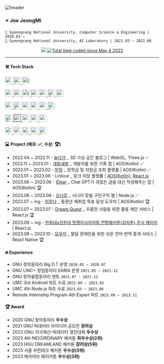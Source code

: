![header](https://capsule-render.vercel.app/api?type=waving&color=16de46&height=180&section=header&text=🍀%20Android%20Developer&fontSize=40&fontColor=ffffff&animation=fadeIn&fontAlignY=36)

### ⭐ Joe JeongMi
```
🏫 Gyeongsang National University, Computer Science & Engineering | 2020.03 ~
🥼 Gyeongsang National University, AI Laboratory | 2021.03 ~ 2022.06
```

<div align=center>
<a href="https://hits.seeyoufarm.com"><img src="https://hits.seeyoufarm.com/api/count/incr/badge.svg?url=https%3A%2F%2Fgithub.com%2Fjung0115&count_bg=%233DDC84&title_bg=%238DA497&icon=icloud.svg&icon_color=%23ECECEC&title=jmi&edge_flat=false"/></a>
<a href="https://wakatime.com/@e4fae065-b841-4d46-aa62-c4596ce276b8"><img src="https://wakatime.com/badge/user/e4fae065-b841-4d46-aa62-c4596ce276b8.svg" alt="Total time coded since May 4 2023" /></a>
</div>

---

#### 🛠️ Tech Stack
<div align="left">
 
<a href="https://developer.android.com" target="_blank" rel="noreferrer"> <img src="http://img.shields.io/badge/-Android_Studio-3DDC84?style=for-the-badge&logo=Android%20Studio&logoColor=white" alt="android" height="24"/> </a> <!-- 안드로이드 -->
<a href="https://kotlinlang.org" target="_blank" rel="noreferrer"> <img src="http://img.shields.io/badge/-Kotlin-7f52ff?style=for-the-badge&logo=Kotlin&logoColor=white" alt="kotlin" height="24"/> </a> <!-- Kotlin -->
<a href="https://www.java.com" target="_blank" rel="noreferrer"> <img src="https://img.shields.io/badge/java-007396?style=for-the-badge&logo=java&logoColor=white" alt="java" height="24"/> </a> <!-- Java -->

<a href="https://reactnative.dev/" target="_blank" rel="noreferrer"> <img src="https://img.shields.io/badge/react_native-282C34?style=for-the-badge&logo=react&logoColor=#61DAFB" alt="reactnative" height="24"/> </a> <!-- ReactNative -->
<a href="https://reactjs.org/" target="_blank" rel="noreferrer"> <img src="https://img.shields.io/badge/react-61DAFB?style=for-the-badge&logo=react&logoColor=black" alt="react" height="24"/> </a> <!--React -->
<a href="https://developer.mozilla.org/en-US/docs/Web/JavaScript" target="_blank" rel="noreferrer"> <img src="http://img.shields.io/badge/-Javascript-f7e018?style=for-the-badge&logo=javascript&logoColor=black" alt="javascript" height="24"/> </a> <!-- JavaScript -->
<a href="https://www.w3.org/html/" target="_blank" rel="noreferrer"> <img src="http://img.shields.io/badge/-HTML5-f06529?style=for-the-badge&logo=HTML5&logoColor=white" alt="html5" height="24"/> </a> <!-- HTML -->
<a href="https://www.w3schools.com/css/" target="_blank" rel="noreferrer"> <img src="http://img.shields.io/badge/-CSS3-1572b6?style=for-the-badge&logo=CSS3" alt="css3" height="24"/> </a> <!-- CSS -->
<a href="https://flutter.dev" target="_blank" rel="noreferrer"> <img src="https://img.shields.io/badge/flutter-02569B?style=for-the-badge&logo=flutter&logoColor=white" alt="flutter" height="24"/> </a> <!-- Flutter -->
<a href="https://dart.dev" target="_blank" rel="noreferrer"> <img src="https://img.shields.io/badge/dart-0175C2?style=for-the-badge&logo=dart&logoColor=white" alt="dart" height="24"/> </a> <!-- Dart -->

<a href="https://nodejs.org" target="_blank" rel="noreferrer"> <img src="http://img.shields.io/badge/-Node.js-333?style=for-the-badge&logo=Node.js" alt="nodejs" height="24"/> </a> <!-- Node.js -->
<a href="https://expressjs.com/ko/" target="_blank" rel="noreferrer"> <img src="http://img.shields.io/badge/-Express.js-000000?style=for-the-badge&logo=Express" alt="Expresjs" height="24"/> </a><!--Express-->
<a href="https://www.postgresql.org/" target="_blank" rel="noreferrer"> <img src="http://img.shields.io/badge/PostgreSQL-4169E1?style=for-the-badge&logo=postgresql&logoColor=white" alt="postgresql" height="24"/> </a> <!-- PostgreSQL -->
<a href="https://www.mysql.com/" target="_blank" rel="noreferrer"> <img src="https://img.shields.io/badge/MySQL-4479A1?style=for-the-badge&logo=MySQL&logoColor=white" alt="mysql" height="24"/> </a> <!-- MySQL -->
<a href="https://mariadb.org/" target="_blank" rel="noreferrer"> <img src="https://img.shields.io/badge/mariaDB-003545?style=for-the-badge&logo=mariaDB&logoColor=white" alt="mariadb" height="24"/> </a> <!-- MariaDB -->
<a href="https://firebase.google.com/" target="_blank" rel="noreferrer"> <img src="http://img.shields.io/badge/-Firebase-2C384A?style=for-the-badge&logo=firebase" alt="firebase" height="24"/> </a> <!-- Firebase -->

<a href="https://threejs.org/" target="_blank" rel="noreferrer"> <img src="http://img.shields.io/badge/-Three.js-000000?style=for-the-badge&logo=threedotjs" alt="Three.js" height="24"/> </a> <!-- Three.js -->
<a href="" target="_blank" rel="noreferrer"> <img src="https://img.shields.io/badge/YOLO-00FFFF?style=for-the-badge&logo=YOLO&logoColor=black" alt="dart" height="24"/> </a> <!-- YOLO -->
<a href="https://opencv.org/" target="_blank" rel="noreferrer"> <img src="https://img.shields.io/badge/OpenCV-5C3EE8?style=for-the-badge&logo=opencv&logoColor=white" alt="opencv" height="24"/> </a> <!-- OpenCV -->
<a href="https://www.tensorflow.org" target="_blank" rel="noreferrer"> <img src="https://img.shields.io/badge/tensorflow-FF6F00?style=for-the-badge&logo=tensorflow&logoColor=white" alt="tensorflow" height="24"/> </a> <!-- TensorFolw -->
<a href="https://www.python.org" target="_blank" rel="noreferrer"> <img src="http://img.shields.io/badge/-Python-3776ab?style=for-the-badge&logo=Python&logoColor=white" alt="python" height="24"/> </a> <!-- Python -->

<a href="https://code.visualstudio.com/" target="_blank" rel="noreferrer"> <img src="http://img.shields.io/badge/visual_studio_code-007ACC?style=for-the-badge&logo=visualstudiocode&logoColor=white" alt="visualstudiocode" height="24"/> </a> <!-- VS code -->
<a href="https://www.cprogramming.com/" target="_blank" rel="noreferrer"> <img src="http://img.shields.io/badge/c-A8B9CC?style=for-the-badge&logo=c&logoColor=black" alt="c" height="24"/> </a> <!-- C언어 -->
<a href="https://git-scm.com/" target="_blank" rel="noreferrer"> <img src="http://img.shields.io/badge/-Git-f05032?style=for-the-badge&logo=Git&logoColor=white" alt="git" height="24"/> </a> <!-- Git -->
<a href="https://github.com/" target="_blank" rel="noreferrer"> <img src="http://img.shields.io/badge/-Github-181717?style=for-the-badge&logo=Github&logoColor=white" alt="github" height="24"/> </a> <!-- Github -->
<a href="https://www.figma.com/" target="_blank" rel="noreferrer"> <img src="http://img.shields.io/badge/figma-F24E1E?style=for-the-badge&logo=figma&logoColor=white" alt="figma" height="24"/> </a> <!-- Figma -->

</div>

#### 💻 Project (배포: ✅, 수상: 🏆)  
- 2022.04 ~ 2022.11 - [놀다가](https://github.com/yahoo557/bibimbap) _ 3D 가상 공간 블로그 | WebGL, Three.js ✅
- 2022.11 ~ 2023.01 - [개발새발](https://github.com/ddwwon/Gaebal_Saebal_AOS_Ver.2) _ 개발자를 위한 기록 앱 | AOS(Kotlin) ✅
- 2023.01 ~ 2023.02 - [받장](https://github.com/EnoughKK/UMC_badjang_Android) _ 장학금 및 지원금 조회 플랫폼 | AOS(Kotlin) ✅
- 2023.01 ~ 2023.06 - Linkive _ 링크 저장 플랫폼 | [AOS(Kotlin)](https://github.com/jung0115/Linkive_AOS), [React.js](https://github.com/charBS0701/linkive-react)
- 2023.06 ~ 2023.06 - [IDear](https://github.com/Nbti/IDear_AOS) _ Chat GPT가 귀찮은 글을 대신 작성해주는 앱 | AOS(Kotlin) 🏆
- 2023.06 ~ 2023.08 - [오다르](https://github.com/O-dar/O-dar-Node) _ 시니어 맞춤 구인구직 웹 | Node.js ✅ <!-- - 2023.07 ~ ing - 소퐁소폼 _ 소품샵 지도 앱 | [AOS(Kotlin)](https://github.com/HeoJoe/so-pong-so-pong), Node.js-->
- 2023.07 ~ ing - [이루다](https://github.com/womentech-hackathon/Womentech_AOS) _ 중장년 재취업 목표 달성 도우미 | AOS(Kotlin) 🏆
- 2023.07 ~ 2023.07 - [Dream Quest](https://github.com/DREAMLANDTHON/DreamQuest_Front) _ 우울한 사람을 위한 활동 제안 서비스 | React.js 🏆
- 2023.09 ~ ing - [한림대x강원대 멋쟁이사자처럼 연합해커톤(감자톤) 주식 페이지](https://github.com/jung0115/Potato-thon-game_FRONT) | React.js
- 2023.08 ~ 2023.10 - [모우미](https://github.com/Makive-moumi/Moumi_RN) _ 발달 장애인을 위한 쉬운 언어 번역 중개 서비스 | React Native 🏆

#### 🔥 Experience
- GNU 창의동아리 Big D.T 운영 `2020.05 ~ 2020.07`
- GNU LINC+ 창업동아리 EARIA 운영 `2021.05 ~ 2021.12`
- GNU 창의융합동아리 멘토 `2021.07 ~ 2021.12`
- UMC 3rd Android 파트 수료 `2022.09 ~ 2023.02`
- UMC 4th Node.js 파트 수료 `2023.03 ~ 2023.08`
- Remote Internship Program 4th Expert 파트 `2023.09 ~ 2023.11`  

#### 🏆 Award
- 2020 GNU 창의동아리 **우수상**
- 2021 GNU 빅데이터 아이디어 공모전 **장려상**
- 2023 GNU 지식재산-빅데이터 경진대회 **우수상**
- 2023 4th NE(O)RDINARY 해커톤 **최우수상(2위)**
- 2023 HGU DREAMLAND 해커톤 **장려상(5위)**
- 2023 서울 우먼테크 해커톤 **우수상(3위)**
- 2023 메카이브 메이커톤 **우수상(3위)**

<!--https://simpleicons.org/-->
